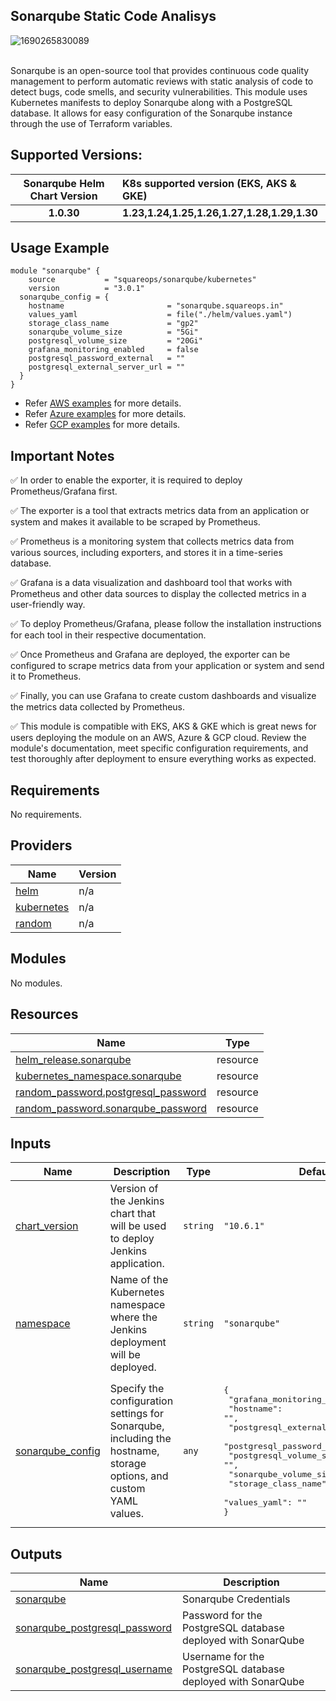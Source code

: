 ## Sonarqube Static Code Analisys

![1690265830089](https://github.com/user-attachments/assets/f6c48dc9-345c-48ff-9c06-09b01e223f69)

<br>
Sonarqube is an open-source tool that provides continuous code quality management to perform automatic reviews with static analysis of code to detect bugs, code smells, and security vulnerabilities. This module uses Kubernetes manifests to deploy Sonarqube along with a PostgreSQL database. It allows for easy configuration of the Sonarqube instance through the use of Terraform variables.

## Supported Versions:

|  Sonarqube Helm Chart Version           |     K8s supported version (EKS, AKS & GKE)  |  
| :-----:                       |         :---         |
| **1.0.30**          |    **1.23,1.24,1.25,1.26,1.27,1.28,1.29,1.30**      |


## Usage Example

```hcl
module "sonarqube" {
    source           = "squareops/sonarqube/kubernetes"
    version          = "3.0.1"
  sonarqube_config = {
    hostname                       = "sonarqube.squareops.in"
    values_yaml                    = file("./helm/values.yaml")
    storage_class_name             = "gp2"
    sonarqube_volume_size          = "5Gi"
    postgresql_volume_size         = "20Gi"
    grafana_monitoring_enabled     = false
    postgresql_password_external   = ""
    postgresql_external_server_url = ""
  }
}
```
- Refer [AWS examples](https://github.com/yevgenis-shapiro/terraform-kubernetes-sonarqube/tree/main/examples/complete/aws) for more details.
- Refer [Azure examples](https://github.com/yevgenis-shapiro/terraform-kubernetes-sonarqube/tree/main/examples/complete/azure) for more details.
- Refer [GCP examples](https://github.com/yevgenis-shapiro/terraform-kubernetes-sonarqube/tree/main/examples/complete/gcp) for more details.


## Important Notes

  ✅ In order to enable the exporter, it is required to deploy Prometheus/Grafana first.
  
  ✅ The exporter is a tool that extracts metrics data from an application or system and makes it available to be scraped by Prometheus.
  
  ✅ Prometheus is a monitoring system that collects metrics data from various sources, including exporters, and stores it in a time-series database.
  
  ✅ Grafana is a data visualization and dashboard tool that works with Prometheus and other data sources to display the collected metrics in a user-friendly way.
  
  ✅ To deploy Prometheus/Grafana, please follow the installation instructions for each tool in their respective documentation.
  
  ✅ Once Prometheus and Grafana are deployed, the exporter can be configured to scrape metrics data from your application or system and send it to Prometheus.
  
  ✅ Finally, you can use Grafana to create custom dashboards and visualize the metrics data collected by Prometheus.
  
  ✅ This module is compatible with EKS, AKS & GKE which is great news for users deploying the module on an AWS, Azure & GCP cloud. Review the module's documentation, meet specific configuration requirements, and test thoroughly after deployment to ensure everything works as expected.

<!-- BEGINNING OF PRE-COMMIT-TERRAFORM DOCS HOOK -->
## Requirements

No requirements.

## Providers

| Name | Version |
|------|---------|
| <a name="provider_helm"></a> [helm](#provider\_helm) | n/a |
| <a name="provider_kubernetes"></a> [kubernetes](#provider\_kubernetes) | n/a |
| <a name="provider_random"></a> [random](#provider\_random) | n/a |

## Modules

No modules.

## Resources

| Name | Type |
|------|------|
| [helm_release.sonarqube](https://registry.terraform.io/providers/hashicorp/helm/latest/docs/resources/release) | resource |
| [kubernetes_namespace.sonarqube](https://registry.terraform.io/providers/hashicorp/kubernetes/latest/docs/resources/namespace) | resource |
| [random_password.postgresql_password](https://registry.terraform.io/providers/hashicorp/random/latest/docs/resources/password) | resource |
| [random_password.sonarqube_password](https://registry.terraform.io/providers/hashicorp/random/latest/docs/resources/password) | resource |

## Inputs

| Name | Description | Type | Default | Required |
|------|-------------|------|---------|:--------:|
| <a name="input_chart_version"></a> [chart\_version](#input\_chart\_version) | Version of the Jenkins chart that will be used to deploy Jenkins application. | `string` | `"10.6.1"` | no |
| <a name="input_namespace"></a> [namespace](#input\_namespace) | Name of the Kubernetes namespace where the Jenkins deployment will be deployed. | `string` | `"sonarqube"` | no |
| <a name="input_sonarqube_config"></a> [sonarqube\_config](#input\_sonarqube\_config) | Specify the configuration settings for Sonarqube, including the hostname, storage options, and custom YAML values. | `any` | <pre>{<br>  "grafana_monitoring_enabled": false,<br>  "hostname": "",<br>  "postgresql_external_server_url": "",<br>  "postgresql_password_external": "",<br>  "postgresql_volume_size": "",<br>  "sonarqube_volume_size": "",<br>  "storage_class_name": "",<br>  "values_yaml": ""<br>}</pre> | no |

## Outputs

| Name | Description |
|------|-------------|
| <a name="output_sonarqube"></a> [sonarqube](#output\_sonarqube) | Sonarqube Credentials |
| <a name="output_sonarqube_postgresql_password"></a> [sonarqube\_postgresql\_password](#output\_sonarqube\_postgresql\_password) | Password for the PostgreSQL database deployed with SonarQube |
| <a name="output_sonarqube_postgresql_username"></a> [sonarqube\_postgresql\_username](#output\_sonarqube\_postgresql\_username) | Username for the PostgreSQL database deployed with SonarQube |
<!-- END OF PRE-COMMIT-TERRAFORM DOCS HOOK -->

